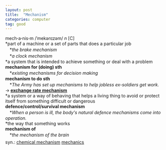 ```yaml
---
layout: post
title:  "Mechanism"
categories: computer
tag: good
---
```

<DIV style="MARGIN: 0px 0px 5px">mech<B>·</B>a<B>·</B>nis<B>·</B>m /ˈmekənɪzəm/ <I>n</I> [C] <BR>*part of a machine or a set of parts that does a particular job<BR>　*<I>the brake mechanism</I><BR>　*<I>a clock mechanism</I><BR>*a system that is intended to achieve something or deal with a problem<BR><B>mechanism for (doing) sth</B><BR>　*<I>existing mechanisms for decision making</I><BR><B>mechanism to do sth</B><BR>　*<I>The Army has set up mechanisms to help jobless ex-soldiers get work.</I><BR>→<B> <A href="{{ site.baseurl }}/exchange%20rate%20mechanism"><U>exchange rate mechanism</U></A></B><BR>*a system or a way of behaving that helps a living thing to avoid or protect itself from something difficult or dangerous<BR><B>defence/control/survival mechanism</B><BR>　*<I>When a person is ill, the body's natural defence mechanisms come into operation.</I><BR>*the way that something works<BR><B>mechanism of</B><BR>　*<I>the mechanism of the brain</I></DIV>
<DIV style="MARGIN: 0px 0px 5px">
<DIV style="MARGIN: 4px 0px">syn.: <A href="{{ site.baseurl }}/chemical%20mechanism"><U>chemical mechanism</U></A> <A href="{{ site.baseurl }}/mechanics"><U>mechanics</U></A></DIV></DIV>

